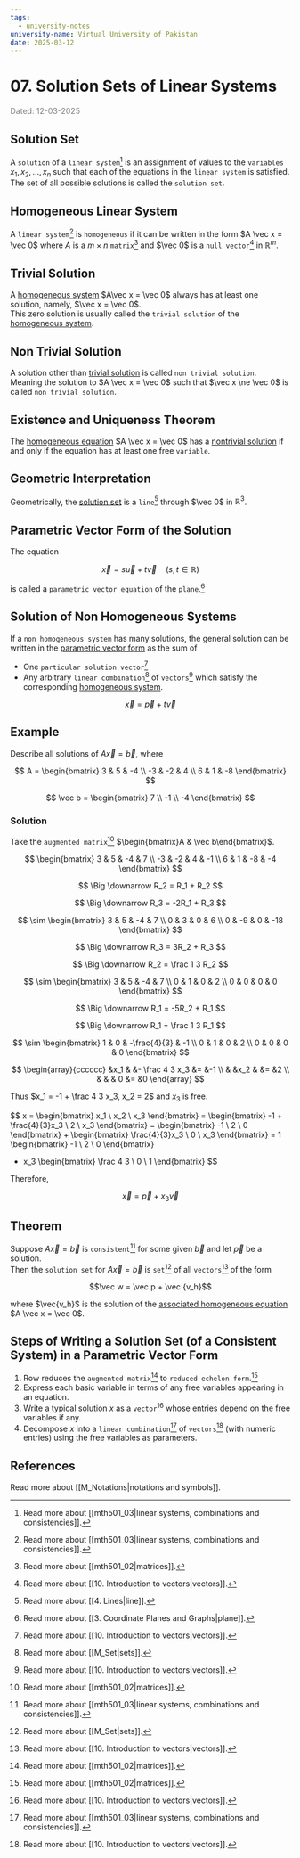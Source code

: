 ```yaml
---
tags:
  - university-notes
university-name: Virtual University of Pakistan
date: 2025-03-12
---
```


# 07. Solution Sets of Linear Systems

<span style="color: gray;">Dated: 12-03-2025</span>

## Solution Set

A `solution` of a `linear system`[^1] is an assignment of values to the `variables` $x_1, x_2, \ldots, x_n$ such that each of the equations in the `linear system` is satisfied.  
The set of all possible solutions is called the `solution set`.

## Homogeneous Linear System

A `linear system`[^1] is `homogeneous` if it can be written in the form $A \vec x = \vec 0$ where $A$ is a $m \times n$ `matrix`[^2] and $\vec 0$ is a `null vector`[^3] in $\mathbb R^m$.

## Trivial Solution

A [homogeneous system](#homogeneous-linear-system) $A\vec x = \vec 0$ always has at least one solution, namely, $\vec x = \vec 0$.  
This zero solution is usually called the `trivial solution` of the [homogeneous system](#homogeneous-linear-system).

## Non Trivial Solution

A solution other than [trivial solution](#trivial-solution) is called `non trivial solution`.  
Meaning the solution to $A \vec x = \vec 0$ such that $\vec x \ne \vec 0$ is called `non trivial solution`.

## Existence and Uniqueness Theorem

The [homogeneous equation](#homogeneous-linear-system) $A \vec x = \vec 0$ has a [nontrivial solution](#non-trivial-solution) if and only if the equation has at least one free `variable`.

## Geometric Interpretation

Geometrically, the [solution set](#solution-set) is a `line`[^4] through $\vec 0$ in $\mathbb R^3$.

## Parametric Vector Form of the Solution

The equation  

$$\vec x = s \vec u + t \vec v \quad (s, t \in \mathbb R)$$

is called a `parametric vector equation` of the `plane`.[^5]

## Solution of Non Homogeneous Systems

If a `non homogeneous system` has many solutions, the general solution can be written in the [parametric vector form](#parametric-vector-form-of-the-solution) as the sum of

- One `particular solution vector`[^3]
- Any arbitrary `linear combination`[^6] of `vectors`[^3] which satisfy the corresponding [homogeneous system](#homogeneous-linear-system).  

$$\vec x = \vec p + t \vec v$$

## Example

Describe all solutions of $A \vec x = \vec b$, where

$$
A = \begin{bmatrix} 3 & 5 & -4 \\ -3 & -2 & 4 \\ 6 & 1 & -8 \end{bmatrix}
$$

$$
\vec b =
\begin{bmatrix}
	7 \\
	-1 \\
	-4
\end{bmatrix}
$$

### Solution

Take the `augmented matrix`[^2] $\begin{bmatrix}A & \vec b\end{bmatrix}$.

$$
\begin{bmatrix} 3 & 5 & -4 & 7 \\ -3 & -2 & 4 & -1 \\ 6 & 1 & -8 & -4 \end{bmatrix}
$$

$$
\Big \downarrow R_2 = R_1 + R_2
$$

$$
\Big \downarrow R_3 = -2R_1 + R_3
$$

$$
\sim
\begin{bmatrix} 3 & 5 & -4 & 7 \\ 0 & 3 & 0 & 6 \\ 0 & -9 & 0 & -18 \end{bmatrix}
$$

$$
\Big \downarrow R_3 = 3R_2 + R_3
$$

$$
\Big \downarrow R_2 = \frac 1 3 R_2
$$

$$
\sim
\begin{bmatrix} 3 & 5 & -4 & 7 \\ 0 & 1 & 0 & 2 \\ 0 & 0 & 0 & 0 \end{bmatrix}
$$

$$
\Big \downarrow R_1 = -5R_2 + R_1
$$

$$
\Big \downarrow R_1 = \frac 1 3 R_1
$$

$$
\sim
\begin{bmatrix} 1 & 0 & -\frac{4}{3} & -1 \\ 0 & 1 & 0 & 2 \\ 0 & 0 & 0 & 0 \end{bmatrix}
$$

$$
\begin{array}{cccccc}
	&x_1 & &- \frac 4 3 x_3 &= &-1 \\
	& &x_2 & &= &2 \\
	& & & 0 &= &0
\end{array}
$$

Thus $x_1 = -1 + \frac 4 3 x_3, x_2 = 2$ and $x_3$ is free.

$$
x = \begin{bmatrix} x_1 \\ x_2 \\ x_3 \end{bmatrix} = \begin{bmatrix} -1 + \frac{4}{3}x_3 \\ 2 \\ x_3 \end{bmatrix} = \begin{bmatrix} -1 \\ 2 \\ 0 \end{bmatrix} + \begin{bmatrix} \frac{4}{3}x_3 \\ 0 \\ x_3 \end{bmatrix}
= 1
\begin{bmatrix}
	-1 \\
	2 \\
	0
\end{bmatrix}
+ x_3
\begin{bmatrix}
	\frac 4 3 \\
	0 \\
	1
\end{bmatrix}
$$

Therefore,  

$$\vec x = \vec p + x_3 \vec v$$

## Theorem

Suppose $A \vec x = \vec b$ is `consistent`[^1] for some given $\vec b$ and let $\vec p$ be a solution.  
Then the `solution set` for $A \vec x = \vec b$ is `set`[^6] of all `vectors`[^3] of the form  

$$\vec w = \vec p + \vec {v_h}$$

 where $\vec{v_h}$ is the solution of the [associated homogeneous equation](#homogeneous-linear-system) $A \vec x = \vec 0$.

## Steps of Writing a Solution Set (of a Consistent System) in a Parametric Vector Form

1. Row reduces the `augmented matrix`[^2] to `reduced echelon form`.[^2]
2. Express each basic variable in terms of any free variables appearing in an equation.
3. Write a typical solution $x$ as a `vector`[^3] whose entries depend on the free variables if any.
4. Decompose $x$ into a `linear combination`[^1] of `vectors`[^3] (with numeric entries) using the free variables as parameters.

## References

Read more about [[M_Notations|notations and symbols]].

[^1]: Read more about [[mth501_03|linear systems, combinations and consistencies]].
[^2]: Read more about [[mth501_02|matrices]].
[^3]: Read more about [[10. Introduction to vectors|vectors]].
[^4]: Read more about [[4. Lines|line]].
[^5]: Read more about [[3. Coordinate Planes and Graphs|plane]].
[^6]: Read more about [[M_Set|sets]].